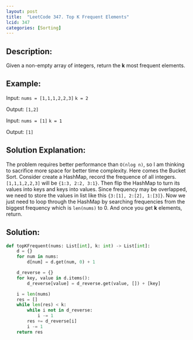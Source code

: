```yaml
---
layout: post
title:  "LeetCode 347. Top K Frequent Elements"
lcid: 347
categories: [Sorting]
---
```

## Description:
Given a non-empty array of integers, return the **k** most frequent elements.

## Example:
Input: `nums = [1,1,1,2,2,3]` `k = 2`

Output: `[1,2]`

Input: `nums = [1]` `k = 1`

Output: `[1]`

## Solution Explanation:
The problem requires better performance than `O(nlog n)`, so I am thinking to sacrifice more space for better time complexity. Here comes the Bucket Sort. Consider create a HashMap, record the frequence of all integers. `[1,1,1,2,2,3]` will be `{1:3, 2:2, 3:1}`. Then flip the HashMap to turn its values into keys and keys into values. Since frequency may be overlapped, we need to store the values in list like this `{3:[1], 2:[2], 1:[3]}`. Now we just need to loop through the HashMap by searching frequencies from the biggest frequency which is `len(nums)` to 0. And once you get **k** elements, return.

## Solution:
```python
def topKFrequent(nums: List[int], k: int) -> List[int]:
    d = {}
    for num in nums:
        d[num] = d.get(num, 0) + 1

    d_reverse = {}
    for key, value in d.items():
        d_reverse[value] = d_reverse.get(value, []) + [key]

    i = len(nums)
    res = []
    while len(res) < k:
        while i not in d_reverse:
            i -= 1
        res += d_reverse[i]
        i -= 1
    return res
```

